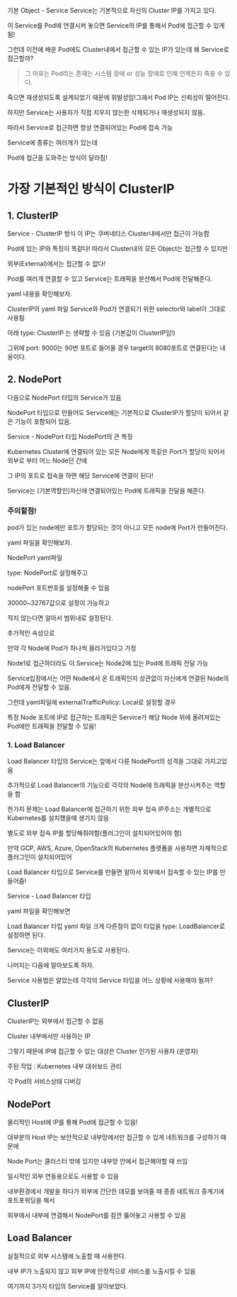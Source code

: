 기본 Object - Service
Service는 기본적으로 자신의 Cluster IP를 가지고 있다.

이 Service를 Pod에 연결시켜 놓으면 Service의 IP를 통해서 Pod에 접근할 수 있게 됨!

그런데 이전에 배운 Pod에도 Cluster내에서 접근할 수 있는 IP가 있는데 왜 Service로 접근할까?

> 그 이유는 Pod라는 존재는 시스템 장애 or 성능 장애로 인해 언제든지 죽을 수 있다.

죽으면 재생성되도록 설계되었기 때문에 휘발성임!그래서 Pod IP는 신뢰성이 떨어진다.

하지만 Service는 사용자가 직접 지우지 않는한 삭제되거나 재생성되지 않음.

따라서 Service로 접근하면 항상 연결되어있는 Pod에 접속 가능

Service에 종류는 여러개가 있는데

Pod에 접근을 도와주는 방식이 달라짐!

 
# 가장 기본적인 방식이 ClusterIP

## 1. ClusterIP


Service - ClusterIP 방식
이 IP는 쿠버네티스 Cluster내에서만 접근이 가능함

Pod에 있는 IP와 특징이 똑같다! 따라서 Cluster내의 모든 Object는 접근할 수 있지만

외부(External)에서는 접근할 수 없다!

Pod를 여러개 연결할 수 있고 Service는 트래픽을 분산해서 Pod에 전달해준다.

yaml 내용을 확인해보자.

ClusterIP의 yaml 파일
Service와 Pod가 연결되기 위한 selector와 label이 그대로 사용됨

아래 type: ClusterIP 는 생략할 수 있음 (기본값이 ClusterIP임!)

그위에 port: 9000는 90번 포트로 들어올 경우 target의 8080포트로 연결된다는 내용이다.


## 2. NodePort

다음으로 NodePort 타입의 Service가 있음

NodePort 타입으로 만들어도 Service에는 기본적으로 ClusterIP가 할당이 되어서 같은 기능이 포함되어 있음.

Service - NodePort 타입
NodePort의 큰 특징

Kubernetes Cluster에 연결되어 있는 모든 Node에게 똑같은 Port가 할당이 되어서 외부로 부터 어느 Node던 간에

그 IP의 포트로 접속을 하면 해당 Service에 연결이 된다!

Service는 (기본역할인)자신에 연결되어있는 Pod에 트래픽을 전달을 해준다.

### 주의할점!

pod가 있는 node에만 포트가 할당되는 것이 아니고 모든 node에 Port가 만들어진다.


yaml 파일을 확인해보자.


NodePort yaml파일

type: NodePort로 설정해주고

nodePort 포트번호를 설정해줄 수 있음

30000~32767값으로 설정이 가능하고

적지 않는다면 알아서 범위내로 설정된다.

 

추가적인 속성으로

만약 각 Node에 Pod가 하나씩 올라가있다고 가정

Node1로 접근하더라도 이 Service는 Node2에 있는 Pod에 트래픽 전달 가능

Service입장에서는 어떤 Node에서 온 트래픽인지 상관없이 자신에게 연결된 Node의 Pod에게 전달할 수 있음.

 

그런데 yaml파일에 externalTrafficPolicy: Local로 설정할 경우

특정 Node 포트에 IP로 접근하는 트래픽은 Service가 해당 Node 위에 올려져있는 Pod에만 트래픽을 전달할 수 있음!

### 1. Load Balancer

Load Balancer 타입의 Service는 앞에서 다룬 NodePort의 성격을 그대로 가지고있음

추가적으로 Load Balancer의 기능으로 각각의 Node에 트래픽을 분산시켜주는 역할을 함

한가지 문제는 Load Balancer에 접근하기 위한 외부 접속 IP주소는 개별적으로 Kubernetes를 설치했을때 생기지 않음

별도로 외부 접속 IP를 할당해줘야함(플러그인이 설치되어있어야 함)

만약 GCP, AWS, Azure, OpenStack의 Kubernetes 플랫폼을 사용하면 자체적으로 플러그인이 설치되어있어

Load Balancer 타입으로 Service를 만들면 알아서 외부에서 접속할 수 있는 IP를 만들어줌!

Service - Load Balancer 타입

yaml 파일을 확인해보면

Load Balancer 타입 yaml 파일
크게 다른점이 없이 타입을 type: LoadBalancer로 설정하면 된다.

Service는 이외에도 여러가지 용도로 사용된다.

나머지는 다음에 알아보도록 하자.

Service 사용법은 알았는데 각각의 Service 타입을 어느 상황에 사용해야 될까?


## ClusterIP

ClusterIP는 외부에서 접근할 수 없음

Cluster 내부에서만 사용하는 IP

그렇기 때문에 IP에 접근할 수 있는 대상은 Cluster 인가된 사용자 (운영자)

주된 작업 : Kubernetes 내부 대쉬보드 관리

각 Pod의 서비스상태 디버깅


## NodePort

물리적인 Host에 IP를 통해 Pod에 접근할 수 있음!

대부분의 Host IP는 보안적으로 내부망에서만 접근할 수 있게 네트워크를 구성하기 때문에

Node Port는 클러스터 밖에 있지만 내부망 안에서 접근해야할 때 쓰임

일시적인 외부 연동용으로도 사용할 수 있음

내부환경에서 개발을 하다가 외부에 간단한 데모를 보여줄 때 종종 네트워크 중계기에 포트포워딩을 해서

외부에서 내부에 연결해서 NodePort를 잠깐 뚫어놓고 사용할 수 있음

 

## Load Balancer

실질적으로 외부 시스템에 노출할 때 사용한다.

내부 IP가 노출되지 않고 외부 IP에 안정적으로 서비스를 노출시킬 수 있음

 

여기까지 3가지 타입의 Service를 알아보았다.
